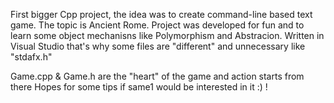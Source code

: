First bigger Cpp project, the idea was to create command-line based text game. The topic is Ancient Rome.
Project was developed for fun and to learn some object mechanisns like Polymorphism and Abstracion. 
Written in Visual Studio that's why some files are "different" and unnecessary like "stdafx.h"  

Game.cpp & Game.h are the "heart" of the game and action starts from there
 Hopes for some tips if same1 would be interested in it :) ! 
